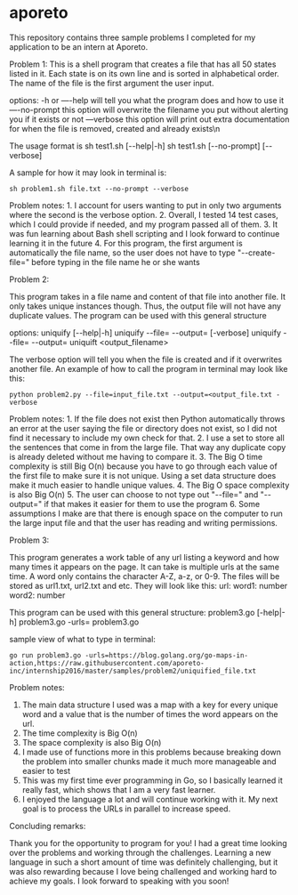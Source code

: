 # aporeto
This repository contains three sample problems I completed for my application to be an intern at Aporeto.

Problem 1: 
This is a shell program that creates a file that has all 50 states listed in it. Each state is on its own line and is sorted in alphabetical order. The name of the file is the first argument the user input.

options:
	-h or —-help  will tell you what the program does and how to use it
	—-no-prompt   this option will overwrite the filename you put without alerting you if it exists or not
	—verbose      this option will print out extra documentation for when the file is removed, created and already exists\n

The usage format is 
sh test1.sh [--help|-h]
sh test1.sh <filename> [--no-prompt] [--verbose]

A sample for how it may look in terminal is:

	sh problem1.sh file.txt --no-prompt --verbose

Problem notes: 1. I account for users wanting to put in only two arguments where the second is the verbose option. 
2. Overall, I tested 14 test cases, which I could provide if needed, and my program passed all of them. 
3. It was fun learning about Bash shell scripting and I look forward to continue learning it in the future 
4. For this program, the first argument is automatically the file name, so the user does not have to type "--create-file=" before typing in the file name he or she wants 


Problem 2:

This program takes in a file name and content of that file into another file. It only takes unique instances though. Thus, the output file will not have any duplicate values.
The program can be used with this general structure

options:
    uniquify [--help|-h]
    uniquify --file=<filename> --output=<output-filename> [-verbose]
    uniquify --file=<filename> --output=<output-filename> 
    uniquift <filename> <output_filename>
    
   
    
The verbose option will tell you when the file is created and if it overwrites another file. An example of how to call the program in terminal may look like this: 

    python problem2.py --file=input_file.txt --output=<output_file.txt -verbose
     
 Problem notes: 1. If the file does not exist then Python automatically throws an error at the user saying the file or directory does not exist, so I did not find it necessary to include my own check for that. 
 2. I use a set to store all the sentences that come in from the large file. That way any duplicate copy is already deleted without me having to compare it.
 3. The Big O time complexity is still Big O(n) because you have to go through each value of the first file to make sure it is not unique. Using a set data structure does make it much easier to handle unique values.
 4. The Big O space complexity is also Big O(n)
 5. The user can choose to not type out "--file=" and "--output=" if that makes it easier for them to use the program
 6. Some assumptions I make are that there is enough space on the computer to run the large input file and that the user has reading and writing permissions.
 

Problem 3: 

This program generates a work table of any url listing a keyword and how many times it appears on the page. It can take is multiple urls at the same time. A word only contains the character A-Z, a-z, or 0-9. The files will be stored as url1.txt, url2.txt and etc. They will look like this: 
url: <url>
	word1: number
	word2: number

This program can be used with this general structure:
 	problem3.go [-help|-h]
 	problem3.go -urls=<comma-separated-one-or-more-urls>
 	problem3.go <comma-separated-one-or-more-urls>

sample view of what to type in terminal:
 
	go run problem3.go -urls=https://blog.golang.org/go-maps-in-action,https://raw.githubusercontent.com/aporeto-inc/internship2016/master/samples/problem2/uniquified_file.txt

Problem notes:
1. The main data structure I used was a map with a key for every unique word and a value that is the number of times the word appears on the url.
2. The time complexity is Big O(n)
3. The space complexity is also Big O(n)
4. I made use of functions more in this problems because breaking down the problem into smaller chunks made it much more manageable and easier to test 
5. This was my first time ever programming in Go, so I basically learned it really fast, which shows that I am a very fast learner. 
6. I enjoyed the language a lot and will continue working with it. My next goal is to process the URLs in parallel to increase speed. 



Concluding remarks:

Thank you for the opportunity to program for you! I had a great time looking over the problems and working through the challenges. Learning a new language in such a short amount of time was definitely challenging, but it was also rewarding because I love being challenged and working hard to achieve my goals. I look forward to speaking with you soon!




